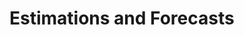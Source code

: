 # Estimations and Forecasts
<!-- 5.1.2. Estimation
Expert Agile teams understand the value of estimation during planning.
The purpose of this LO is to give the learner an introduction to different estimation and planning techniques for different granularities and time scales. -->

<!--
On-site customer vs. big up-front design (osc may or may not be really a customer)
Inspectation and adaptation
Backlog pruning (limit the number of PBI)
-->